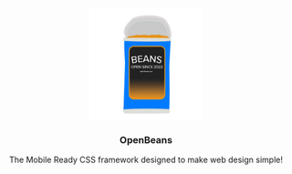 <p align="center">
  <img width="200px" align="center" src="/assets/logo.png">
  <h3 align="center">OpenBeans</h3>
  <p align="center">The Mobile Ready CSS framework designed to make web design simple!</p>
</p>

